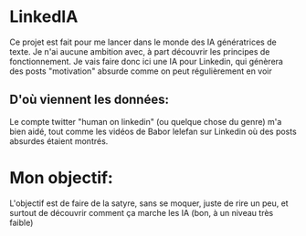 # LinkedIA
Ce projet est fait pour me lancer dans le monde des IA génératrices de texte. Je n'ai aucune ambition avec, à part découvrir les principes de fonctionnement. Je vais faire donc ici une IA pour Linkedin, qui génèrera des posts "motivation" absurde comme on peut régulièrement en voir

## D'où viennent les données:

Le compte twitter "human on linkedin" (ou quelque chose du genre) m'a bien aidé, tout comme les vidéos de Babor lelefan sur Linkedin où des posts absurdes étaient montrés. 

# Mon objectif:

L'objectif est de faire de la satyre, sans se moquer, juste de rire un peu, et surtout de découvrir comment ça marche les IA (bon, à un niveau très faible)
